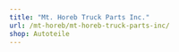 ```yaml
---
title: "Mt. Horeb Truck Parts Inc."
url: /mt-horeb/mt-horeb-truck-parts-inc/
shop: Autoteile
---
```

